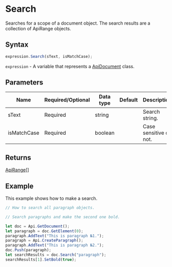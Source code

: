 # Search

Searches for a scope of a document object. The search results are a collection of ApiRange objects.

## Syntax

```javascript
expression.Search(sText, isMatchCase);
```

`expression` - A variable that represents a [ApiDocument](../ApiDocument.md) class.

## Parameters

| **Name** | **Required/Optional** | **Data type** | **Default** | **Description** |
| ------------- | ------------- | ------------- | ------------- | ------------- |
| sText | Required | string |  | Search string. |
| isMatchCase | Required | boolean |  | Case sensitive or not. |

## Returns

[ApiRange](../../ApiRange/ApiRange.md)[]

## Example

This example shows how to make a search.

```javascript editor-docx
// How to search all paragraph objects.

// Search paragraphs and make the second one bold.

let doc = Api.GetDocument();
let paragraph = doc.GetElement(0);
paragraph.AddText("This is paragraph №1.");
paragraph = Api.CreateParagraph();
paragraph.AddText("This is paragraph №2.");
doc.Push(paragraph);
let searchResults = doc.Search("paragraph");
searchResults[1].SetBold(true);
```
